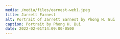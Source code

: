 ```yaml
---
media: /media/files/earnest-web1.jpeg
title: Jarrett Earnest
alt: Portrait of Jarrett Earnest by Phong H. Bui
caption: Portrait by Phong H. Bui
date: 2022-02-01T14:09:00-0500
---
```

